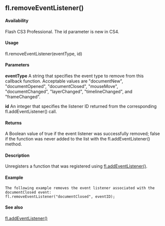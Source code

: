 ## fl.removeEventListener()

#### Availability

Flash CS3 Professional. The id parameter is new in CS4.

#### Usage

fl.removeEventListener(eventType, id)

#### Parameters

**eventType** A string that specifies the event type to remove from this callback function. Acceptable values are "documentNew", "documentOpened", "documentClosed", "mouseMove", "documentChanged", "layerChanged", "timelineChanged", and "frameChanged".
>
**id** An integer that specifies the listener ID returned from the corresponding fl.addEventListener() call.

#### Returns

A Boolean value of true if the event listener was successfully removed; false if the function was never added to the list with the fl.addEventListener() method.

#### Description

Unregisters a function that was registered using [fl.addEventListener()](#_bookmark451).

#### Example

```
The following example removes the event listener associated with the documentClosed event:
fl.removeEventListener("documentClosed", eventID);

```
#### See also

[fl.addEventListener()](#_bookmark451)
